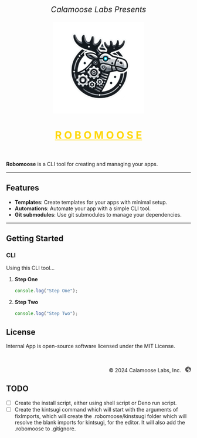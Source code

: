 <p align="center" style="font-size: 1.5em;">
  <i>Calamoose Labs Presents</i>
</p>
<p align="center">
  <img height="250px" src="./static/robomoose-logo.png" alt="Logo" />
</p>
<h1 align="center" style="color: gold;">
  <u>R O B O M O O S E</u>
  <br />
  <br />
</h1>

**Robomoose** is a CLI tool for creating and managing your apps.

---

## Features

- **Templates**: Create templates for your apps with minimal setup.
- **Automations**: Automate your app with a simple CLI tool.
- **Git submodules**: Use git submodules to manage your dependencies.

---

## Getting Started

### CLI

Using this CLI tool...

1. **Step One**

   ```typescript
   console.log("Step One");
   ```

2. **Step Two**
   ```typescript
   console.log("Step Two");
   ```

## License

Internal App is open-source software licensed under the MIT License.

<p align="right">
  <br />
  <br />
  <span>© 2024 Calamoose Labs, Inc.</span> &nbsp; <img src="./static/logo.png" alt="Calamoose Labs Logo" height="15px">
</p>

## TODO

- [ ] Create the install script, either using shell script or Deno run script.
- [ ] Create the kintsugi command which will start with the arguments of fixImports, which will create the .robomoose/kinstsugi folder which will resolve the blank imports for kintsugi, for the editor. It will also add the .robomoose to .gitignore.
